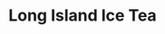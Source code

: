 ---
title: Long Island Ice Tea
price: $18.35
description: In quis justo. Maecenas rhoncus aliquam lacus. Morbi quis tortor id nulla ultrices aliquet.
image: https://dummyimage.com/100x250.png/dddddd/000000
---